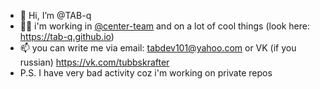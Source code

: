 - 👋 Hi, I’m @TAB-q
- :office_worker: i'm working in [@center-team](https://github.com/center-team) and on a lot of cool things (look here: https://tab-q.github.io)
- 📫 you can write me via email: tabdev101@yahoo.com or VK (if you russian) https://vk.com/tubbskrafter
- P.S. I have very bad activity coz i'm working on private repos


<!---
TAB-q/TAB-q is a ✨ special ✨ repository because its `README.md` (this file) appears on your GitHub profile.
You can click the Preview link to take a look at your changes.
--->
